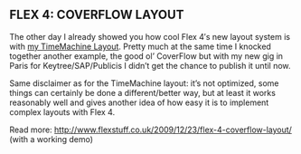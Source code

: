 ## FLEX 4: COVERFLOW LAYOUT

The other day I already showed you how cool Flex 4′s new layout system is with [my TimeMachine Layout](http://www.flexstuff.co.uk/2009/11/06/flex-4-animated-timemachine-layout/). Pretty much at the same time I knocked together another example, the good ol’ CoverFlow but with my new gig in Paris for Keytree/SAP/Publicis I didn’t get the chance to publish it until now.

Same disclaimer as for the TimeMachine layout: it’s not optimized, some things can certainly be done a different/better way, but at least it works reasonably well and gives another idea of how easy it is to implement complex layouts with Flex 4.



Read more: http://www.flexstuff.co.uk/2009/12/23/flex-4-coverflow-layout/ (with a working demo)
